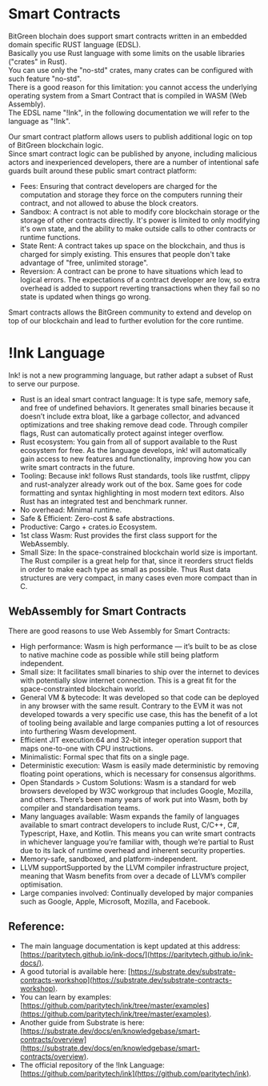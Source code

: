 # Smart Contracts

BitGreen blochain does support smart contracts written in an embedded domain specific RUST language (EDSL).  
Basically you use Rust language with some limits on the usable libraries ("crates" in Rust).  
You can use only the "no-std" crates, many crates can be configured with such feature "no-std".    
There is a good reason for this limitation: you cannot access the underlying operating system from a Smart Contract that is compiled in WASM (Web Assembly).  
The EDSL name "!Ink", in the following documentation we will refer to the language as "!Ink".  

Our smart contract platform allows users to publish additional logic on top of BitGreen blockchain logic.  
Since smart contract logic can be published by anyone, including malicious actors and inexperienced developers, 
there are a number of intentional safe guards built around these public smart contract platform:  

- Fees: Ensuring that contract developers are charged for the computation and storage they force on the computers running their contract, and not allowed to abuse the block creators.  
- Sandbox: A contract is not able to modify core blockchain storage or the storage of other contracts directly. It's power is limited to only modifying it's own state, and the ability to 
make outside calls to other contracts or runtime functions.  
- State Rent: A contract takes up space on the blockchain, and thus is charged for simply existing. This ensures that people don't take advantage of "free, unlimited storage".  
- Reversion: A contract can be prone to have situations which lead to logical errors. The expectations of a contract developer are low, so extra overhead is added to support reverting transactions when they fail so no state is updated when things go wrong.  

Smart contracts allows the BitGreen community to extend and develop on top of our blockchain and lead to further evolution for the core runtime.  


# !Ink Language
Ink! is not a new programming language, but rather adapt a subset of Rust to serve our purpose.

- Rust is an ideal smart contract language: It is type safe, memory safe, and free of undefined behaviors. It generates small binaries because it doesn’t include extra bloat, like a garbage collector, and advanced optimizations and tree shaking remove dead code. Through compiler flags, Rust can automatically protect against integer overflow.  
- Rust ecosystem: You gain from all of support available to the Rust ecosystem for free. As the language develops, ink! will automatically gain access to new features and functionality, improving how you can write smart contracts in the future.  
- Tooling: Because ink! follows Rust standards, tools like rustfmt, clippy and rust-analyzer already work out of the box. Same goes for code formatting and syntax highlighting in most modern text editors. Also Rust has an integrated test and benchmark runner.  
- No overhead: Minimal runtime.
- Safe & Efficient: Zero-cost & safe abstractions.  
- Productive: Cargo + crates.io Ecosystem. 
- 1st class Wasm: Rust provides the first class support for the WebAssembly.  
- Small Size: In the space-constrained blockchain world size is important. The Rust compiler is a great help for that, since it reorders struct fields in order to make each type as small as possible. Thus Rust data structures are very compact, in many cases even more compact than in C. 

## WebAssembly for Smart Contracts

There are good reasons to use Web Assembly for Smart Contracts:

- High performance: Wasm is high performance — it’s built to be as close to native machine code as possible while still being platform independent.  
- Small size: It facilitates small binaries to ship over the internet to devices with potentially slow internet connection. This is a great fit for the space-constrainted blockchain world.  
- General VM & bytecode: It was developed so that code can be deployed in any browser with the same result. Contrary to the EVM it was not developed towards a very specific use case, this has the benefit of a lot of tooling being available and large companies putting a lot of resources into furthering Wasm development.  
- Efficient JIT execution:64 and 32-bit integer operation support that maps one-to-one with CPU instructions.  
- Minimalistic: Formal spec that fits on a single page.  
- Deterministic execution: Wasm is easily made deterministic by removing floating point operations, which is necessary for consensus algorithms.
- Open Standards > Custom Solutions: Wasm is a standard for web browsers developed by W3C workgroup that includes Google, Mozilla, and others. There’s been many years of work put into Wasm, both by compiler and standardisation teams.  
- Many languages available: Wasm expands the family of languages available to smart contract developers to include Rust, C/C++, C#, Typescript, Haxe, and Kotlin. This means you can write smart contracts in whichever language you’re familiar with, though we’re partial to Rust due to its lack of runtime overhead and inherent security properties.  
- Memory-safe, sandboxed, and platform-independent.  
- LLVM supportSupported by the LLVM compiler infrastructure project, meaning that Wasm benefits from over a decade of LLVM’s compiler optimisation.  
- Large companies involved: Continually developed by major companies such as Google, Apple, Microsoft, Mozilla, and Facebook.  

## Reference:
- The main language documentation is kept updated at this address: [https://paritytech.github.io/ink-docs/](https://paritytech.github.io/ink-docs/).  
- A good tutorial is available here: [https://substrate.dev/substrate-contracts-workshop](https://substrate.dev/substrate-contracts-workshop).  
- You can learn by examples: [https://github.com/paritytech/ink/tree/master/examples](https://github.com/paritytech/ink/tree/master/examples).  
- Another guide from Substrate is here: [https://substrate.dev/docs/en/knowledgebase/smart-contracts/overview](https://substrate.dev/docs/en/knowledgebase/smart-contracts/overview).  
- The official repository of the !Ink Language: [https://github.com/paritytech/ink](https://github.com/paritytech/ink).  







